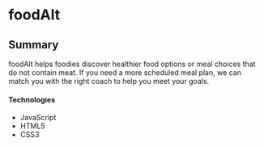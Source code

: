 # foodAlt

Summary
--------------------
foodAlt helps foodies discover healthier food options or meal choices that do not contain meat. If you need a more scheduled meal plan, we can match you with the right coach to help you meet your goals.

#### Technologies

- JavaScript
- HTML5
- CSS3
